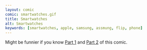```yaml
---
layout: comic
comic: smartwatches.gif
title: Smartwatches
alt: Smartwatches
keywords: [smartwatches, apple, samsung, assmung, flip, phone]
---
```


Might be funnier if you know [Part 1](http://lolnein.com/2013/08/28/smartphones/) and [Part 2](http://lolnein.com/2014/10/01/smartphones2/) of this comic.
